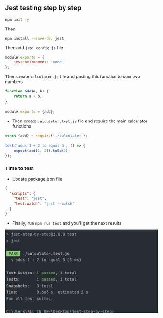 ## Jest testing step by step

```bash
npm init -y
```

Then

```bash
npm install --save-dev jest
```

Then add `jest.config.js` file

```javascript
module.exports = {
    testEnvironment: 'node',
};
```

Then create `calculator.js` file and pasting this function to sum two numbers

```javascript
function add(a, b) {
    return a + b;
}

module.exports = {add};

```

- Then create `calculator.test.js` file and require the main calculator functions

```javascript
const {add} = require('./calculator');

test('adds 1 + 2 to equal 3', () => {
    expect(add(1, 2)).toBe(3);
});

```

### Time to test

- Update package.json file

```json
{
  "scripts": {
    "test": "jest",
    "test:watch": "jest --watch"
  }
}
```

- Finally, run `npm run test` and you'll get the next results

<img src="./screenshot.png">